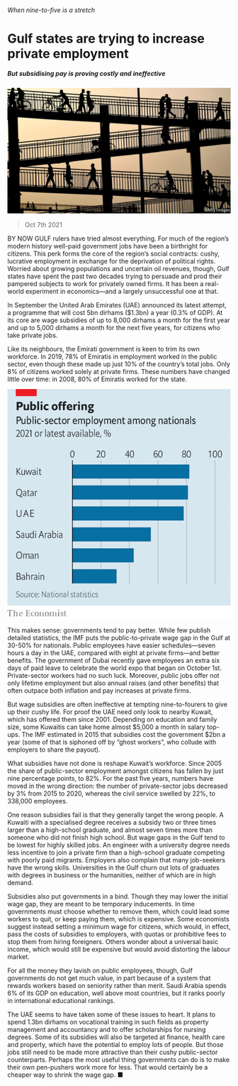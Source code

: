 ###### When nine-to-five is a stretch

# Gulf states are trying to increase private employment 

##### But subsidising pay is proving costly and ineffective 

![image](images/20211009_map501.jpg) 

> Oct 7th 2021 

BY NOW GULF rulers have tried almost everything. For much of the region’s modern history well-paid government jobs have been a birthright for citizens. This perk forms the core of the region’s social contracts: cushy, lucrative employment in exchange for the deprivation of political rights. Worried about growing populations and uncertain oil revenues, though, Gulf states have spent the past two decades trying to persuade and prod their pampered subjects to work for privately owned firms. It has been a real-world experiment in economics—and a largely unsuccessful one at that.

In September the United Arab Emirates (UAE) announced its latest attempt, a programme that will cost 5bn dirhams ($1.3bn) a year (0.3% of GDP). At its core are wage subsidies of up to 8,000 dirhams a month for the first year and up to 5,000 dirhams a month for the next five years, for citizens who take private jobs.


Like its neighbours, the Emirati government is keen to trim its own workforce. In 2019, 78% of Emiratis in employment worked in the public sector, even though these made up just 10% of the country’s total jobs. Only 8% of citizens worked solely at private firms. These numbers have changed little over time: in 2008, 80% of Emiratis worked for the state.

![image](images/20211009_MAC577.png) 


This makes sense: governments tend to pay better. While few publish detailed statistics, the IMF puts the public-to-private wage gap in the Gulf at 30-50% for nationals. Public employees have easier schedules—seven hours a day in the UAE, compared with eight at private firms—and better benefits. The government of Dubai recently gave employees an extra six days of paid leave to celebrate the world expo that began on October 1st. Private-sector workers had no such luck. Moreover, public jobs offer not only lifetime employment but also annual raises (and other benefits) that often outpace both inflation and pay increases at private firms.

But wage subsidies are often ineffective at tempting nine-to-fourers to give up their cushy life. For proof the UAE need only look to nearby Kuwait, which has offered them since 2001. Depending on education and family size, some Kuwaitis can take home almost $5,000 a month in salary top-ups. The IMF estimated in 2015 that subsidies cost the government $2bn a year (some of that is siphoned off by “ghost workers”, who collude with employers to share the payout).

What subsidies have not done is reshape Kuwait’s workforce. Since 2005 the share of public-sector employment amongst citizens has fallen by just nine percentage points, to 82%. For the past five years, numbers have moved in the wrong direction: the number of private-sector jobs decreased by 3% from 2015 to 2020, whereas the civil service swelled by 22%, to 338,000 employees.

One reason subsidies fail is that they generally target the wrong people. A Kuwaiti with a specialised degree receives a subsidy two or three times larger than a high-school graduate, and almost seven times more than someone who did not finish high school. But wage gaps in the Gulf tend to be lowest for highly skilled jobs. An engineer with a university degree needs less incentive to join a private firm than a high-school graduate competing with poorly paid migrants. Employers also complain that many job-seekers have the wrong skills. Universities in the Gulf churn out lots of graduates with degrees in business or the humanities, neither of which are in high demand.

Subsidies also put governments in a bind. Though they may lower the initial wage gap, they are meant to be temporary inducements. In time governments must choose whether to remove them, which could lead some workers to quit, or keep paying them, which is expensive. Some economists suggest instead setting a minimum wage for citizens, which would, in effect, pass the costs of subsidies to employers, with quotas or prohibitive fees to stop them from hiring foreigners. Others wonder about a universal basic income, which would still be expensive but would avoid distorting the labour market.

For all the money they lavish on public employees, though, Gulf governments do not get much value, in part because of a system that rewards workers based on seniority rather than merit. Saudi Arabia spends 6% of its GDP on education, well above most countries, but it ranks poorly in international educational rankings.

The UAE seems to have taken some of these issues to heart. It plans to spend 1.3bn dirhams on vocational training in such fields as property management and accountancy and to offer scholarships for nursing degrees. Some of its subsidies will also be targeted at finance, health care and property, which have the potential to employ lots of people. But those jobs still need to be made more attractive than their cushy public-sector counterparts. Perhaps the most useful thing governments can do is to make their own pen-pushers work more for less. That would certainly be a cheaper way to shrink the wage gap. ■

